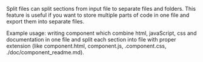 Split files can split sections from input file to separate files and folders. This feature is useful if you want to store multiple parts of code in one file and export them into separate files.

Example usage: writing component which combine html, javaScript, css and documentation in one file and split each section into file with proper extension (like component.html, component.js, .component.css, ./doc/component_readme.md).